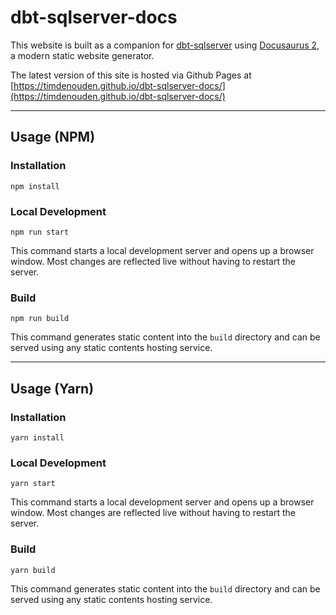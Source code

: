 # dbt-sqlserver-docs

This website is built as a companion for [dbt-sqlserver](https://github.com/dbt-msft/dbt-sqlserver) using [Docusaurus 2](https://docusaurus.io/), a modern static website generator.

The latest version of this site is hosted via Github Pages at [https://timdenouden.github.io/dbt-sqlserver-docs/](https://timdenouden.github.io/dbt-sqlserver-docs/)



---



## Usage (NPM)

### Installation

```console
npm install
```

### Local Development
```console
npm run start
```

This command starts a local development server and opens up a browser window. Most changes are reflected live without having to restart the server.

### Build

```console
npm run build
```

This command generates static content into the `build` directory and can be served using any static contents hosting service.



---



## Usage (Yarn)

### Installation

```console
yarn install
```

### Local Development
```console
yarn start
```

This command starts a local development server and opens up a browser window. Most changes are reflected live without having to restart the server.

### Build

```console
yarn build
```

This command generates static content into the `build` directory and can be served using any static contents hosting service.
